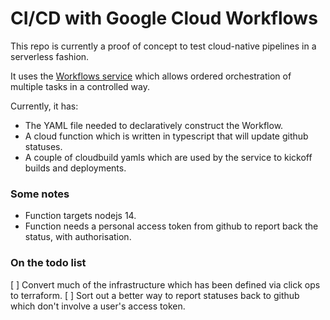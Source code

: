 # CI/CD with Google Cloud Workflows

This repo is currently a proof of concept to test cloud-native pipelines in a serverless fashion.

It uses the [Workflows service](https://cloud.google.com/workflows) which allows ordered orchestration of multiple tasks
in a controlled way.

Currently, it has:

- The YAML file needed to declaratively construct the Workflow.
- A cloud function which is written in typescript that will update github statuses.
- A couple of cloudbuild yamls which are used by the service to kickoff builds and deployments.

### Some notes

- Function targets nodejs 14.
- Function needs a personal access token from github to report back the status, with authorisation.

### On the todo list

[ ] Convert much of the infrastructure which has been defined via click ops to terraform.
[ ] Sort out a better way to report statuses back to github which don't involve a user's access token.
